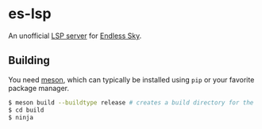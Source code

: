 # es-lsp

An unofficial [LSP server](https://microsoft.github.io/language-server-protocol/) for [Endless Sky](https://github.com/endless-sky/endless-sky/).

## Building

You need [meson](https://mesonbuild.com/), which can typically be installed using `pip` or your favorite package manager.

```bash
$ meson build --buildtype release # creates a build directory for the 'release' target.
$ cd build
$ ninja
```
